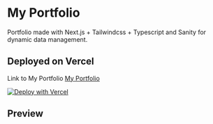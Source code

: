 # My Portfolio

Portfolio made with Next.js + Tailwindcss + Typescript and Sanity for dynamic data management.

## Deployed on Vercel

Link to My Portfolio 
[My Portfolio](https://portfolio-modern-ksh4k1s.vercel.app/)

[![Deploy with Vercel](https://vercel.com/button)](https://vercel.com/new/git/external?repository-url=https://github.com/vercel/next.js/tree/canary/examples/with-tailwindcss&project-name=with-tailwindcss&repository-name=with-tailwindcss)

## Preview


